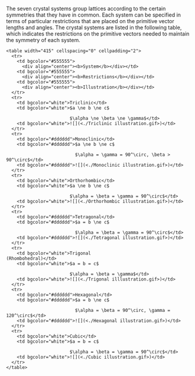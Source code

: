

The seven crystal systems group lattices according to the certain symmetries that they have in common. Each system can be specified in terms of particular restrictions that are placed on the primitive vector lengths and angles. The crystal systems are listed in the following table, which indicates the restrictions on the primitive vectors needed to maintain the symmetry of each system.

```
<table width="415" cellspacing="0" cellpadding="2">
  <tr>
    <td bgcolor="#555555">
      <div align="center"><b>System</b></div></td>
    <td bgcolor="#555555">
      <div align="center"><b>Restrictions</b></div></td>
    <td bgcolor="#555555">
      <div align="center"><b>Illustration</b></div></td>
  </tr>
  <tr>
    <td bgcolor="white">Triclinic</td>
    <td bgcolor="white">$a \ne b \ne c$

                        $\alpha \ne \beta \ne \gamma$</td>
    <td bgcolor="white">![](<./Triclinic illustration.gif>)</td>
  </tr>
  <tr>
    <td bgcolor="#dddddd">Monoclinic</td>
    <td bgcolor="#dddddd">$a \ne b \ne c$

                          $\alpha = \gamma = 90^\circ, \beta > 90^\circ$</td>
    <td bgcolor="#dddddd">![](<./Monoclinic illustration.gif>)</td>
  </tr>
  <tr>
    <td bgcolor="white">Orthorhombic</td>
    <td bgcolor="white">$a \ne b \ne c$

                        $\alpha = \beta = \gamma = 90^\circ$</td>
    <td bgcolor="white">![](<./Orthorhombic illustration.gif>)</td>
  </tr>
  <tr>
    <td bgcolor="#dddddd">Tetragonal</td>
    <td bgcolor="#dddddd">$a = b \ne c$

                          $\alpha = \beta = \gamma = 90^\circ$</td>
    <td bgcolor="#dddddd">![](<./Tetragonal illustration.gif>)</td>
  </tr>
  <tr>
    <td bgcolor="white">Trigonal
(Rhombohedral)</td>
    <td bgcolor="white">$a = b = c$

                        $\alpha = \beta = \gamma$</td>
    <td bgcolor="white">![](<./Trigonal illlustration.gif>)</td>
  </tr>
  <tr>
    <td bgcolor="#dddddd">Hexagonal</td>
    <td bgcolor="#dddddd">$a = b \ne c$

                          $\alpha = \beta = 90^\circ, \gamma = 120^\circ$</td>
    <td bgcolor="#dddddd">![](<./Hexagonal illustration.gif>)</td>
  </tr>
  <tr>
    <td bgcolor="white">Cubic</td>
    <td bgcolor="white">$a = b = c$

                        $\alpha = \beta = \gamma = 90^\circ$</td>
    <td bgcolor="white">![](<./Cubic illustration.gif>)</td>
  </tr>
</table>
```